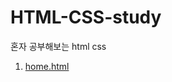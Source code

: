 # HTML-CSS-study

혼자 공부해보는 html css

1. <a href = "http://127.0.0.1:5500/root/study/html/day3.html">home.html</a>
